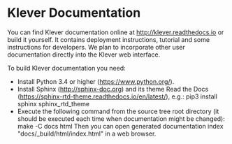 # Klever Documentation

You can find Klever documentation online at http://klever.readthedocs.io or
build it yourself. It contains deployment instructions, tutorial and some
instructions for developers. We plan to incorporate other user documentation
directly into the Klever web interface.

To build Klever documentation you need:
* Install Python 3.4 or higher (https://www.python.org/).
* Install Sphinx (http://sphinx-doc.org) and its theme Read the Docs
  (https://sphinx-rtd-theme.readthedocs.io/en/latest/), e.g.:
    pip3 install sphinx sphinx_rtd_theme
* Execute the following command from the source tree root directory (it should
  be executed each time when documentation might be changed):
    make -C docs html
Then you can open generated documentation index "docs/_build/html/index.html"
in a web browser.
